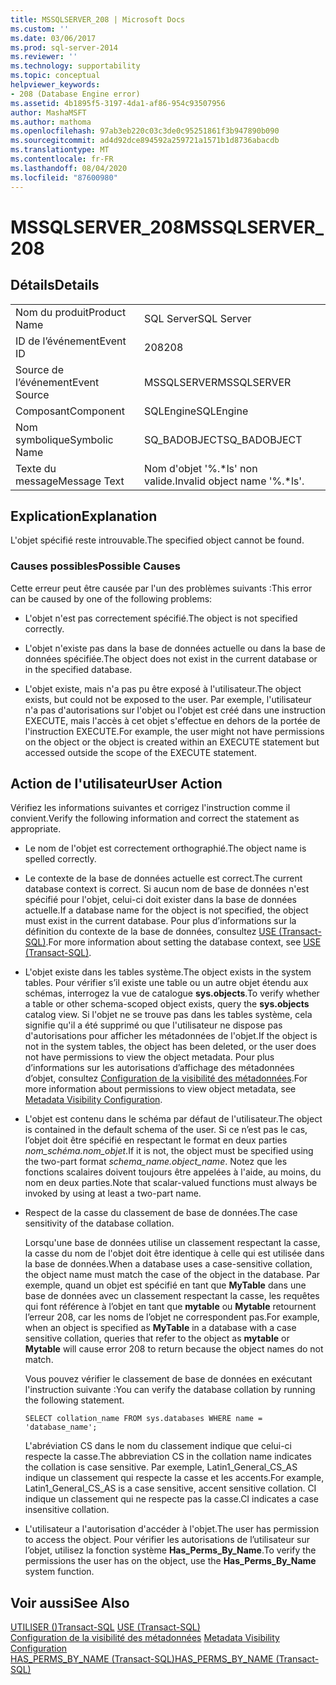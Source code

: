 ```yaml
---
title: MSSQLSERVER_208 | Microsoft Docs
ms.custom: ''
ms.date: 03/06/2017
ms.prod: sql-server-2014
ms.reviewer: ''
ms.technology: supportability
ms.topic: conceptual
helpviewer_keywords:
- 208 (Database Engine error)
ms.assetid: 4b1895f5-3197-4da1-af86-954c93507956
author: MashaMSFT
ms.author: mathoma
ms.openlocfilehash: 97ab3eb220c03c3de0c95251861f3b947890b090
ms.sourcegitcommit: ad4d92dce894592a259721a1571b1d8736abacdb
ms.translationtype: MT
ms.contentlocale: fr-FR
ms.lasthandoff: 08/04/2020
ms.locfileid: "87600980"
---
```

# <a name="mssqlserver_208"></a><span data-ttu-id="1cce2-102">MSSQLSERVER_208</span><span class="sxs-lookup"><span data-stu-id="1cce2-102">MSSQLSERVER_208</span></span>
    
## <a name="details"></a><span data-ttu-id="1cce2-103">Détails</span><span class="sxs-lookup"><span data-stu-id="1cce2-103">Details</span></span>  
  
|||  
|-|-|  
|<span data-ttu-id="1cce2-104">Nom du produit</span><span class="sxs-lookup"><span data-stu-id="1cce2-104">Product Name</span></span>|<span data-ttu-id="1cce2-105">SQL Server</span><span class="sxs-lookup"><span data-stu-id="1cce2-105">SQL Server</span></span>|  
|<span data-ttu-id="1cce2-106">ID de l’événement</span><span class="sxs-lookup"><span data-stu-id="1cce2-106">Event ID</span></span>|<span data-ttu-id="1cce2-107">208</span><span class="sxs-lookup"><span data-stu-id="1cce2-107">208</span></span>|  
|<span data-ttu-id="1cce2-108">Source de l’événement</span><span class="sxs-lookup"><span data-stu-id="1cce2-108">Event Source</span></span>|<span data-ttu-id="1cce2-109">MSSQLSERVER</span><span class="sxs-lookup"><span data-stu-id="1cce2-109">MSSQLSERVER</span></span>|  
|<span data-ttu-id="1cce2-110">Composant</span><span class="sxs-lookup"><span data-stu-id="1cce2-110">Component</span></span>|<span data-ttu-id="1cce2-111">SQLEngine</span><span class="sxs-lookup"><span data-stu-id="1cce2-111">SQLEngine</span></span>|  
|<span data-ttu-id="1cce2-112">Nom symbolique</span><span class="sxs-lookup"><span data-stu-id="1cce2-112">Symbolic Name</span></span>|<span data-ttu-id="1cce2-113">SQ_BADOBJECT</span><span class="sxs-lookup"><span data-stu-id="1cce2-113">SQ_BADOBJECT</span></span>|  
|<span data-ttu-id="1cce2-114">Texte du message</span><span class="sxs-lookup"><span data-stu-id="1cce2-114">Message Text</span></span>|<span data-ttu-id="1cce2-115">Nom d'objet '%.\*ls' non valide.</span><span class="sxs-lookup"><span data-stu-id="1cce2-115">Invalid object name '%.\*ls'.</span></span>|  
  
## <a name="explanation"></a><span data-ttu-id="1cce2-116">Explication</span><span class="sxs-lookup"><span data-stu-id="1cce2-116">Explanation</span></span>  
 <span data-ttu-id="1cce2-117">L'objet spécifié reste introuvable.</span><span class="sxs-lookup"><span data-stu-id="1cce2-117">The specified object cannot be found.</span></span>  
  
### <a name="possible-causes"></a><span data-ttu-id="1cce2-118">Causes possibles</span><span class="sxs-lookup"><span data-stu-id="1cce2-118">Possible Causes</span></span>  
 <span data-ttu-id="1cce2-119">Cette erreur peut être causée par l'un des problèmes suivants :</span><span class="sxs-lookup"><span data-stu-id="1cce2-119">This error can be caused by one of the following problems:</span></span>  
  
-   <span data-ttu-id="1cce2-120">L'objet n'est pas correctement spécifié.</span><span class="sxs-lookup"><span data-stu-id="1cce2-120">The object is not specified correctly.</span></span>  
  
-   <span data-ttu-id="1cce2-121">L'objet n'existe pas dans la base de données actuelle ou dans la base de données spécifiée.</span><span class="sxs-lookup"><span data-stu-id="1cce2-121">The object does not exist in the current database or in the specified database.</span></span>  
  
-   <span data-ttu-id="1cce2-122">L'objet existe, mais n'a pas pu être exposé à l'utilisateur.</span><span class="sxs-lookup"><span data-stu-id="1cce2-122">The object exists, but could not be exposed to the user.</span></span> <span data-ttu-id="1cce2-123">Par exemple, l'utilisateur n'a pas d'autorisations sur l'objet ou l'objet est créé dans une instruction EXECUTE, mais l'accès à cet objet s'effectue en dehors de la portée de l'instruction EXECUTE.</span><span class="sxs-lookup"><span data-stu-id="1cce2-123">For example, the user might not have permissions on the object or the object is created within an EXECUTE statement but accessed outside the scope of the EXECUTE statement.</span></span>  
  
## <a name="user-action"></a><span data-ttu-id="1cce2-124">Action de l'utilisateur</span><span class="sxs-lookup"><span data-stu-id="1cce2-124">User Action</span></span>  
 <span data-ttu-id="1cce2-125">Vérifiez les informations suivantes et corrigez l'instruction comme il convient.</span><span class="sxs-lookup"><span data-stu-id="1cce2-125">Verify the following information and correct the statement as appropriate.</span></span>  
  
-   <span data-ttu-id="1cce2-126">Le nom de l'objet est correctement orthographié.</span><span class="sxs-lookup"><span data-stu-id="1cce2-126">The object name is spelled correctly.</span></span>  
  
-   <span data-ttu-id="1cce2-127">Le contexte de la base de données actuelle est correct.</span><span class="sxs-lookup"><span data-stu-id="1cce2-127">The current database context is correct.</span></span> <span data-ttu-id="1cce2-128">Si aucun nom de base de données n'est spécifié pour l'objet, celui-ci doit exister dans la base de données actuelle.</span><span class="sxs-lookup"><span data-stu-id="1cce2-128">If a database name for the object is not specified, the object must exist in the current database.</span></span> <span data-ttu-id="1cce2-129">Pour plus d’informations sur la définition du contexte de la base de données, consultez [USE &#40;Transact-SQL&#41;](/sql/t-sql/language-elements/use-transact-sql).</span><span class="sxs-lookup"><span data-stu-id="1cce2-129">For more information about setting the database context, see [USE &#40;Transact-SQL&#41;](/sql/t-sql/language-elements/use-transact-sql).</span></span>  
  
-   <span data-ttu-id="1cce2-130">L'objet existe dans les tables système.</span><span class="sxs-lookup"><span data-stu-id="1cce2-130">The object exists in the system tables.</span></span> <span data-ttu-id="1cce2-131">Pour vérifier s’il existe une table ou un autre objet étendu aux schémas, interrogez la vue de catalogue **sys.objects**.</span><span class="sxs-lookup"><span data-stu-id="1cce2-131">To verify whether a table or other schema-scoped object exists, query the **sys.objects** catalog view.</span></span> <span data-ttu-id="1cce2-132">Si l'objet ne se trouve pas dans les tables système, cela signifie qu'il a été supprimé ou que l'utilisateur ne dispose pas d'autorisations pour afficher les métadonnées de l'objet.</span><span class="sxs-lookup"><span data-stu-id="1cce2-132">If the object is not in the system tables, the object has been deleted, or the user does not have permissions to view the object metadata.</span></span> <span data-ttu-id="1cce2-133">Pour plus d’informations sur les autorisations d’affichage des métadonnées d’objet, consultez [Configuration de la visibilité des métadonnées](../security/metadata-visibility-configuration.md).</span><span class="sxs-lookup"><span data-stu-id="1cce2-133">For more information about permissions to view object metadata, see [Metadata Visibility Configuration](../security/metadata-visibility-configuration.md).</span></span>  
  
-   <span data-ttu-id="1cce2-134">L'objet est contenu dans le schéma par défaut de l'utilisateur.</span><span class="sxs-lookup"><span data-stu-id="1cce2-134">The object is contained in the default schema of the user.</span></span> <span data-ttu-id="1cce2-135">Si ce n’est pas le cas, l’objet doit être spécifié en respectant le format en deux parties *nom_schéma.nom_objet*.</span><span class="sxs-lookup"><span data-stu-id="1cce2-135">If it is not, the object must be specified using the two-part format *schema_name.object_name*.</span></span> <span data-ttu-id="1cce2-136">Notez que les fonctions scalaires doivent toujours être appelées à l'aide, au moins, du nom en deux parties.</span><span class="sxs-lookup"><span data-stu-id="1cce2-136">Note that scalar-valued functions must always be invoked by using at least a two-part name.</span></span>  
  
-   <span data-ttu-id="1cce2-137">Respect de la casse du classement de base de données.</span><span class="sxs-lookup"><span data-stu-id="1cce2-137">The case sensitivity of the database collation.</span></span>  
  
     <span data-ttu-id="1cce2-138">Lorsqu'une base de données utilise un classement respectant la casse, la casse du nom de l'objet doit être identique à celle qui est utilisée dans la base de données.</span><span class="sxs-lookup"><span data-stu-id="1cce2-138">When a database uses a case-sensitive collation, the object name must match the case of the object in the database.</span></span> <span data-ttu-id="1cce2-139">Par exemple, quand un objet est spécifié en tant que **MyTable** dans une base de données avec un classement respectant la casse, les requêtes qui font référence à l’objet en tant que **mytable** ou **Mytable** retournent l’erreur 208, car les noms de l’objet ne correspondent pas.</span><span class="sxs-lookup"><span data-stu-id="1cce2-139">For example, when an object is specified as **MyTable** in a database with a case sensitive collation, queries that refer to the object as **mytable** or **Mytable** will cause error 208 to return because the object names do not match.</span></span>  
  
     <span data-ttu-id="1cce2-140">Vous pouvez vérifier le classement de base de données en exécutant l'instruction suivante :</span><span class="sxs-lookup"><span data-stu-id="1cce2-140">You can verify the database collation by running the following statement.</span></span>  
  
    ```  
    SELECT collation_name FROM sys.databases WHERE name = 'database_name';  
    ```  
  
     <span data-ttu-id="1cce2-141">L'abréviation CS dans le nom du classement indique que celui-ci respecte la casse.</span><span class="sxs-lookup"><span data-stu-id="1cce2-141">The abbreviation CS in the collation name indicates the collation is case sensitive.</span></span> <span data-ttu-id="1cce2-142">Par exemple, Latin1_General_CS_AS indique un classement qui respecte la casse et les accents.</span><span class="sxs-lookup"><span data-stu-id="1cce2-142">For example, Latin1_General_CS_AS is a case sensitive, accent sensitive collation.</span></span> <span data-ttu-id="1cce2-143">CI indique un classement qui ne respecte pas la casse.</span><span class="sxs-lookup"><span data-stu-id="1cce2-143">CI indicates a case insensitive collation.</span></span>  
  
-   <span data-ttu-id="1cce2-144">L'utilisateur a l'autorisation d'accéder à l'objet.</span><span class="sxs-lookup"><span data-stu-id="1cce2-144">The user has permission to access the object.</span></span> <span data-ttu-id="1cce2-145">Pour vérifier les autorisations de l’utilisateur sur l’objet, utilisez la fonction système **Has_Perms_By_Name**.</span><span class="sxs-lookup"><span data-stu-id="1cce2-145">To verify the permissions the user has on the object, use the **Has_Perms_By_Name** system function.</span></span>  
  
## <a name="see-also"></a><span data-ttu-id="1cce2-146">Voir aussi</span><span class="sxs-lookup"><span data-stu-id="1cce2-146">See Also</span></span>  
 <span data-ttu-id="1cce2-147">[UTILISER &#40;&#41;Transact-SQL](/sql/t-sql/language-elements/use-transact-sql) </span><span class="sxs-lookup"><span data-stu-id="1cce2-147">[USE &#40;Transact-SQL&#41;](/sql/t-sql/language-elements/use-transact-sql) </span></span>  
 <span data-ttu-id="1cce2-148">[Configuration de la visibilité des métadonnées](../security/metadata-visibility-configuration.md) </span><span class="sxs-lookup"><span data-stu-id="1cce2-148">[Metadata Visibility Configuration](../security/metadata-visibility-configuration.md) </span></span>  
 [<span data-ttu-id="1cce2-149">HAS_PERMS_BY_NAME &#40;Transact-SQL&#41;</span><span class="sxs-lookup"><span data-stu-id="1cce2-149">HAS_PERMS_BY_NAME &#40;Transact-SQL&#41;</span></span>](/sql/t-sql/functions/has-perms-by-name-transact-sql)  
  
  
